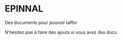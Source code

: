 # EPINNAL
Des documents pour pouvoir taffer

N'hésitez pas à faire des ajouts si vous avez des docs.

